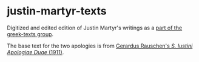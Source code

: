 # justin-martyr-texts

Digitized and edited edition of Justin Martyr's writings as a [part of the greek-texts group](https://github.com/jtauber/greek-texts).

The base text for the two apologies is from [Gerardus Rauschen's *S. Iustini Apologiae Duae* (1911)](https://archive.org/details/siustiniapologia00just).